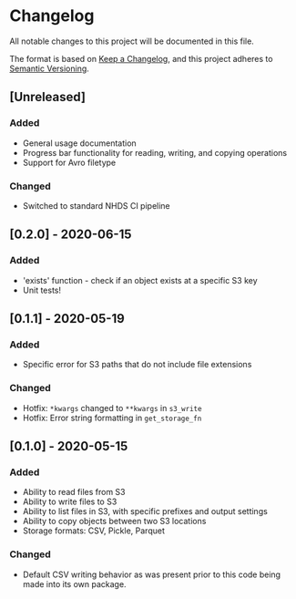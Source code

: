 # Changelog

All notable changes to this project will be documented in this file.

The format is based on [Keep a Changelog](https://keepachangelog.com/en/1.0.0/),
and this project adheres to [Semantic Versioning](https://semver.org/spec/v2.0.0.html).

## [Unreleased]

### Added
- General usage documentation
- Progress bar functionality for reading, writing, and copying operations
- Support for Avro filetype

### Changed
- Switched to standard NHDS CI pipeline

## [0.2.0] - 2020-06-15

### Added
- 'exists' function - check if an object exists at a specific S3 key
- Unit tests!

## [0.1.1] - 2020-05-19

### Added
- Specific error for S3 paths that do not include file extensions

### Changed
- Hotfix: `*kwargs` changed to `**kwargs` in `s3_write`
- Hotfix: Error string formatting in `get_storage_fn`

## [0.1.0] - 2020-05-15

### Added
- Ability to read files from S3
- Ability to write files to S3
- Ability to list files in S3, with specific prefixes and output settings
- Ability to copy objects between two S3 locations
- Storage formats: CSV, Pickle, Parquet

### Changed
- Default CSV writing behavior as was present prior to this code being made into its own package.
